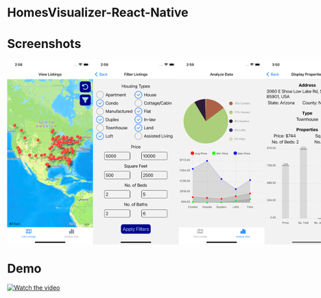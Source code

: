 # HomesVisualizer-React-Native

# Screenshots

<div style="display:flex">
<img src="Simulator Screen Shot - iPhone 14 - 2023-01-04 at 02.58.20.png" width="200">
<img src="Simulator Screen Shot - iPhone 14 - 2023-01-04 at 02.59.08.png" width="200">
<img src="Simulator Screen Shot - iPhone 14 - 2023-01-04 at 02.59.32.png" width="200">
<img src="Simulator Screen Shot - iPhone 14 - 2023-01-04 at 03.50.02.png" width="200">
</div>

# Demo

[![Watch the video](https://img.youtube.com/vi/Sw1YGYXwhdw/default.jpg)](https://youtu.be/Sw1YGYXwhdw)